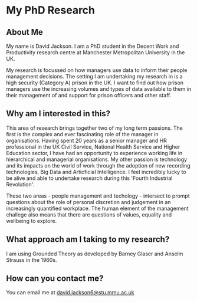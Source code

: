 # My PhD Research

## About Me

My name is David Jackson. I am a PhD student in the Decent Work and Productivity research centre at Manchester Metropolitan University in the UK.

My research is focussed on how managers use data to inform their people management decisions. The setting I am undertaking my research in is a high security (Category A) prison in the UK. I want to find out how prison managers use the increasing volumes and types of data available to them in their management of and support for prison officers and other staff. 

## Why am I interested in this?

This area of research brings together two of my long term passions. The first is the complex and ever fascinating role of the manager in organisations. Having spent 20 years as a senior manager and HR professional in the UK Civil Service, National Health Service and Higher Education sector, I have had an opportunity to experience working life in hierarchical and managerial organisations. My other passion is technology and its impacts on the world of work through the adoption of new recording technologies, Big Data and Articficial Intelligence. I feel incredibly lucky to be alive and able to undertake research during this 'Fourth Industrial Revolution'. 

These two areas - people management and techology - intersect to prompt questions about the role of personal discretion and judgement in an increasingly quantified workplace. The human element of the management challege also means that there are questions of values, equality and wellbeing  to explore.

## What approach am I taking to my research?

I am using Grounded Theory as developed by Barney Glaser and Anselm Strauss in the 1960s. 

## How can you contact me?

You can email me at david.jackson6@stu.mmu.ac.uk 
